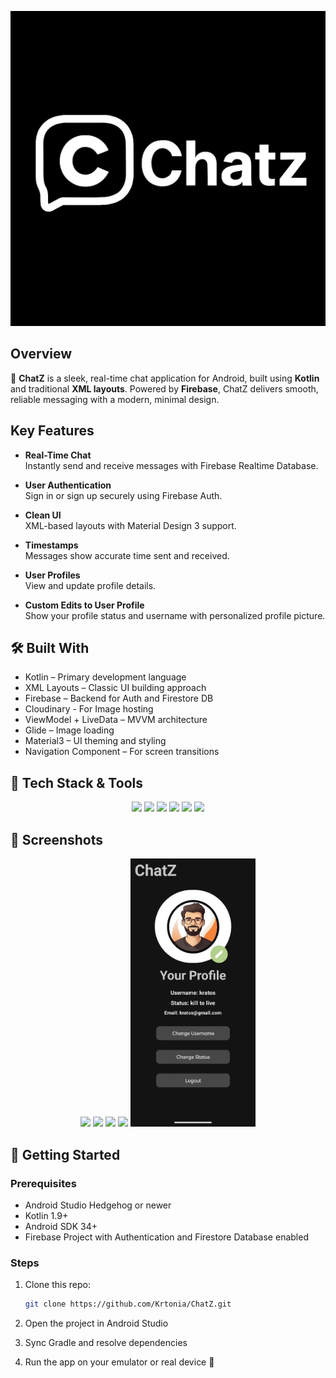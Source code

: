 ![ChatZ Banner](.github/assets/ChatZ_banner.webp)

## Overview

💬 **ChatZ** is a sleek, real-time chat application for Android, built using **Kotlin** and traditional **XML layouts**. Powered by **Firebase**, ChatZ delivers smooth, reliable messaging with a modern, minimal design.

## Key Features

- **Real-Time Chat**  
  Instantly send and receive messages with Firebase Realtime Database.

- **User Authentication**  
  Sign in or sign up securely using Firebase Auth.

- **Clean UI**  
  XML-based layouts with Material Design 3 support.

- **Timestamps**  
  Messages show accurate time sent and received.

- **User Profiles**  
  View and update profile details.

- **Custom Edits to User Profile**  
  Show your profile status and username with personalized profile picture.

## 🛠️ Built With

- Kotlin – Primary development language  
- XML Layouts – Classic UI building approach  
- Firebase – Backend for Auth and Firestore DB
- Cloudinary - For Image hosting 
- ViewModel + LiveData – MVVM architecture  
- Glide – Image loading  
- Material3 – UI theming and styling  
- Navigation Component – For screen transitions

## 🧰 Tech Stack & Tools

<p align="center">
  <img src="https://img.shields.io/badge/Kotlin-7F52FF?logo=kotlin&logoColor=white&style=for-the-badge"/>
  <img src="https://img.shields.io/badge/XML%20Layouts-2196F3?style=for-the-badge"/>
  <img src="https://img.shields.io/badge/Firebase-FFCA28?logo=firebase&logoColor=black&style=for-the-badge"/>
  <img src="https://img.shields.io/badge/Material--3-6200EE?logo=material-design&logoColor=white&style=for-the-badge"/>
  <img src="https://img.shields.io/badge/MVVM-Architecture-26A69A?style=for-the-badge"/>
  <img src="https://img.shields.io/badge/Android%20Studio-3DDC84?logo=android-studio&logoColor=white&style=for-the-badge"/>
</p>

## 📸 Screenshots

<p align="center">
  <img src=".github/assets/splash.webp" width="200"/>
  <img src=".github/assets/signin.webp" width="200"/>
  <img src=".github/assets/chatlist.webp" width="200"/>
  <img src=".github/assets/chatroom.webp" width="200"/>
  <img src=".github/assets/profile.webp" width="200"/>
</p>

## 🚀 Getting Started

### Prerequisites

- Android Studio Hedgehog or newer  
- Kotlin 1.9+  
- Android SDK 34+  
- Firebase Project with Authentication and Firestore Database enabled

### Steps

1. Clone this repo:
   ```bash
   git clone https://github.com/Krtonia/ChatZ.git

2. Open the project in Android Studio

4. Sync Gradle and resolve dependencies

5. Run the app on your emulator or real device 🚀